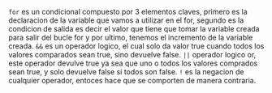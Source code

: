 `for` es un condicional compuesto por 3 elementos claves, primero es la declaracion de la variable que vamos a utilizar en el for, segundo es la condicion de salida es decir el valor que tiene que tomar la variable creada para salir del bucle for y por ultimo, tenemos el incremento de la variable creada.
`&&` es un operador logico, el cual solo da valor true cuando todos los valores comparados sean true, sino devuelve false.
`||` operador logico or, este operador devulve true ya sea que uno o todos los valores comprados sean true, y solo devuelve false si todos son false.
`!` es la negacion de cualquier operador, entoces hace que se comporten de manera contraria.